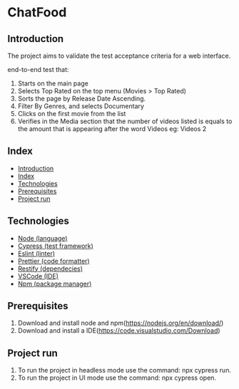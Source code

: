 # ChatFood

## Introduction
The project aims to validate the test acceptance criteria for a web interface.

end-to-end test that:
1. Starts on the main page
2. Selects Top Rated on the top menu (Movies > Top Rated)
3. Sorts the page by Release Date Ascending.
4. Filter By Genres, and selects Documentary
5. Clicks on the first movie from the list
6. Verifies in the Media section that the number of videos listed is equals to the amount that is appearing after the word Videos eg: Videos 2

## Index

<!--ts-->
   * [Introduction](#introduction)
   * [Index](#index)
   * [Technologies](#technologies)
   * [Prerequisites](#prerequisites)
   * [Project run](#project-run)
<!--te-->

## Technologies

* [Node (language)](https://nodejs.org/en/)
* [Cypress (test framework)](https://www.cypress.io/)
* [Eslint (linter)](https://eslint.org/) 
* [Prettier (code formatter)](https://prettier.io/)
* [Restify (dependecies)](http://restify.com/)
* [VSCode (IDE)](https://code.visualstudio.com/)
* [Npm (package manager)](https://www.npmjs.com/)

## Prerequisites
1. Download and install node and npm(https://nodejs.org/en/download/)
2. Download and install a IDE(https://code.visualstudio.com/Download)

## Project run
1. To run the project in headless mode use the command: npx cypress run.
2. To run the project in UI mode use the command: npx cypress open.


